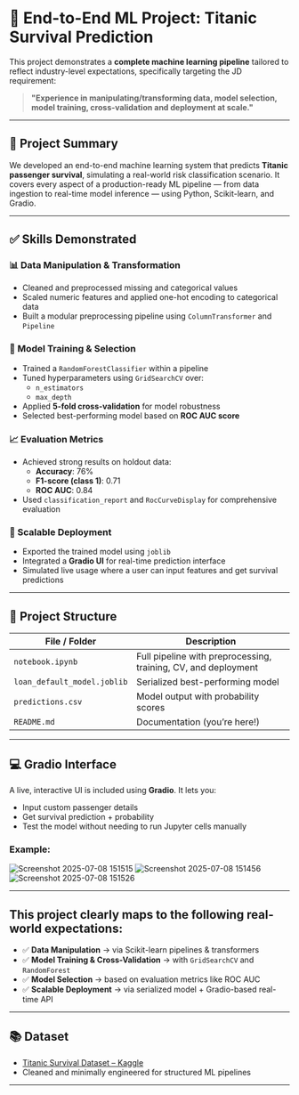 # 🎯 End-to-End ML Project: Titanic Survival Prediction

This project demonstrates a **complete machine learning pipeline** tailored to reflect industry-level expectations, specifically targeting the JD requirement:

> **"Experience in manipulating/transforming data, model selection, model training, cross-validation and deployment at scale."**

---

## 📌 Project Summary

We developed an end-to-end machine learning system that predicts **Titanic passenger survival**, simulating a real-world risk classification scenario. It covers every aspect of a production-ready ML pipeline — from data ingestion to real-time model inference — using Python, Scikit-learn, and Gradio.

---

## ✅ Skills Demonstrated

### 📊 Data Manipulation & Transformation
- Cleaned and preprocessed missing and categorical values
- Scaled numeric features and applied one-hot encoding to categorical data
- Built a modular preprocessing pipeline using `ColumnTransformer` and `Pipeline`

### 🤖 Model Training & Selection
- Trained a `RandomForestClassifier` within a pipeline
- Tuned hyperparameters using `GridSearchCV` over:
  - `n_estimators`
  - `max_depth`
- Applied **5-fold cross-validation** for model robustness
- Selected best-performing model based on **ROC AUC score**

### 📈 Evaluation Metrics
- Achieved strong results on holdout data:
  - **Accuracy**: 76%
  - **F1-score (class 1)**: 0.71
  - **ROC AUC**: 0.84
- Used `classification_report` and `RocCurveDisplay` for comprehensive evaluation

### 🚀 Scalable Deployment
- Exported the trained model using `joblib`
- Integrated a **Gradio UI** for real-time prediction interface
- Simulated live usage where a user can input features and get survival predictions

---

## 📁 Project Structure

| File / Folder               | Description                                         |
|-----------------------------|-----------------------------------------------------|
| `notebook.ipynb`            | Full pipeline with preprocessing, training, CV, and deployment |
| `loan_default_model.joblib` | Serialized best-performing model                   |
| `predictions.csv`           | Model output with probability scores               |
| `README.md`                 | Documentation (you’re here!)                       |

---

## 💻 Gradio Interface

A live, interactive UI is included using **Gradio**. It lets you:

- Input custom passenger details
- Get survival prediction + probability
- Test the model without needing to run Jupyter cells manually

### Example:
![Screenshot 2025-07-08 151515](https://github.com/user-attachments/assets/3905e638-810d-43e7-a992-bc8a45805903)
![Screenshot 2025-07-08 151456](https://github.com/user-attachments/assets/9cc8a027-928a-49c4-ac9e-b9009fb65b18)
![Screenshot 2025-07-08 151526](https://github.com/user-attachments/assets/59d5d683-9071-4363-bcbe-9ff4d8774d04)


---

## This project clearly maps to the following real-world expectations:

- ✅ **Data Manipulation** → via Scikit-learn pipelines & transformers  
- ✅ **Model Training & Cross-Validation** → with `GridSearchCV` and `RandomForest`  
- ✅ **Model Selection** → based on evaluation metrics like ROC AUC  
- ✅ **Scalable Deployment** → via serialized model + Gradio-based real-time API

---

## 📚 Dataset

- [Titanic Survival Dataset – Kaggle](https://www.kaggle.com/c/titanic)
- Cleaned and minimally engineered for structured ML pipelines

---
